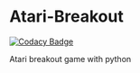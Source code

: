 # Atari-Breakout

[![Codacy Badge](https://api.codacy.com/project/badge/Grade/b741785fac1e4b6db1428696ded022c8)](https://app.codacy.com/gh/AndreasLH/Atari-Breakout?utm_source=github.com&utm_medium=referral&utm_content=AndreasLH/Atari-Breakout&utm_campaign=Badge_Grade_Settings)

Atari breakout game with python


